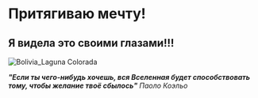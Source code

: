 # Притягиваю мечту!

## Я видела это своими глазами!!!

![Bolivia_Laguna Colorada](Bolivia_LagunaColorada.jpg)

__*"Если ты чего-нибудь хочешь, вся Вселенная будет способствовать тому, чтобы желание твоё сбылось"*__ *Паоло Коэльо*
